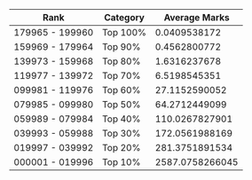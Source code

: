 | Rank | Category | Average Marks |
|------|----------|---------------|
| 179965 - 199960 | Top 100% | 0.0409538172 |
| 159969 - 179964 | Top 90% | 0.4562800772 |
| 139973 - 159968 | Top 80% | 1.6316237678 |
| 119977 - 139972 | Top 70% | 6.5198545351 |
| 099981 - 119976 | Top 60% | 27.1152590052 |
| 079985 - 099980 | Top 50% | 64.2712449099 |
| 059989 - 079984 | Top 40% | 110.0267827901 |
| 039993 - 059988 | Top 30% | 172.0561988169 |
| 019997 - 039992 | Top 20% | 281.3751891534 |
| 000001 - 019996 | Top 10% | 2587.0758266045 |
